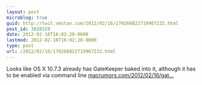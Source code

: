 ```yaml
---
layout: post
microblog: true
guid: http://twit.vmstan.com/2012/02/16/170266822719967232.html
post_id: 3038320
date: 2012-02-16T16:02:28-0600
lastmod: 2012-02-16T16:02:28-0600
type: post
url: /2012/02/16/170266822719967232.html
---
```

Looks like OS X 10.7.3 already has GateKeeper baked into it, although it has to be enabled via command line <a href="http://www.macrumors.com/2012/02/16/gatekeeper-already-present-in-os-x-10-7-3-available-for-developer-testing/">macrumors.com/2012/02/16/gat…</a>
